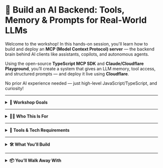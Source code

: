 # 🧠 Build an AI Backend: Tools, Memory & Prompts for Real-World LLMs

Welcome to the workshop! In this hands-on session, you'll learn how to build and deploy an **MCP (Model Context Protocol) server** — the backend brain behind AI clients like assistants, copilots, and autonomous agents.

Using the open-source **TypeScript MCP SDK** and **Claude/Cloudflare Playground**, you’ll create a system that gives an LLM memory, tool access, and structured prompts — and deploy it live using **Cloudflare**.

No prior AI experience needed — just high-level JavaScript/TypeScript, and curiosity!

---

<details>
<summary><strong>🎯 Workshop Goals</strong></summary>

By the end of this workshop, you will:

- Understand what an **MCP Server** is and how it powers AI systems
- Use the MCP SDK to:
  - Register and expose tools (functions) to an AI model
  - Manage context and memory for stateful conversations
  - Orchestrate prompts and responses between clients and Claude
- Run and test your MCP server locally
- **Deploy your MCP server to Cloudflare** using Workers or Pages Functions so others can use it too

</details>

---

<details>
<summary><strong>👩‍💻 Who This Is For</strong></summary>

This workshop is designed for:

- Engineers curious about AI infrastructure
- Folks building AI-powered assistants, bots, or internal tools
- DevOps/Platform engineers interested in tool orchestration
- Anyone who wants to get hands-on with real LLM systems (beyond chatbots)

</details>

---

<details>
<summary><strong>🧰 Tools & Tech Requirements</strong></summary>

All tools are free, open source, or have free tiers. We'll support you with setup.

| Tool                            | Purpose                          |
|---------------------------------|----------------------------------|
| TypeScript MCP SDK              | Core server logic                |
| Node.js v18+                    | Runtime                          |
| MCP client of choice            | AI model backend                 |
| Cloudflare Workers /            | Live deployment platform         |

You’ll need:

- A personal GitHub account
- A working Node.js v18+ environment
- An account with [Claude](https://claude.ai/) or mcp client of choice
- A [Cloudflare account](https://dash.cloudflare.com/sign-up) (free tier is fine)

### 👉🏾[Full set-up instructions are here](workshop_setup_instructions.md) 
</details>

---

<details>
<summary><strong>🛠 What You'll Build</strong></summary>

- A fully working **AI backend** with:
  - Custom tools (functions) that your AI can call
  - Memory for storing state or chat history
  - Prompt logic that guides Claude’s behavior
- A live, working **Cloudflare-hosted MCP server** accessible from the web

</details>

---

<details>
<summary><strong>📦 You’ll Walk Away With</strong></summary>

- A GitHub repo of your custom, live-deployed MCP server
- Experience building modern AI infrastructure with open source tools
- A clearer understanding of AI backend architecture and edge deployments
- Confidence to keep building LLM-powered assistants, agents, or copilots
- Real experience with **Cloudflare’s developer platform** (Workers, Pages, etc.)

</details>
